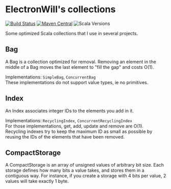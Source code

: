 # ElectronWill's collections

[![Build Status](https://img.shields.io/travis/com/TheElectronWill/more-collections?logo=travis)](https://travis-ci.com/TheElectronWill/more-collections)
[![Maven Central](https://img.shields.io/maven-central/v/com.electronwill/more-collections_2.13?logo=apache)](https://search.maven.org/search?q=g:com.electronwill%20AND%20a:more-collections*)
![Scala Versions](https://img.shields.io/badge/scala%20versions-2.12%20%7C%202.13-%23C22D40?logo=scala)

Some optimized Scala collections that I use in several projects.

## Bag
A Bag is a collection optimized for removal. Removing an element in the middle of a Bag moves the last element to "fill the gap" and costs O(1).

Implementations: `SimpleBag`, `ConcurrentBag`  
These implementations do not support value types, ie no primitives.

## Index
An Index associates integer IDs to the elements you add in it.

Implementations: `RecyclingIndex`, `ConcurrentRecyclingIndex`  
For those implementations, get, add, update and remove are O(1).  
Recycling indexes try to keep the maximum ID as small as possible by reusing the IDs of the elements that have been removed.

## CompactStorage
A CompactStorage is an array of unsigned values of arbitrary bit size. Each storage defines how many bits a value takes, and stores them in a contiguous way. For instance, if you create a storage with 4 bits per value, 2 values will take exactly 1 byte.